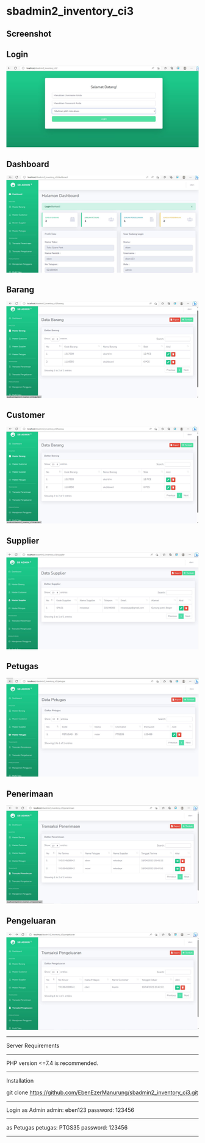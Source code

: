 # sbadmin2_inventory_ci3


## Screenshot 
## Login

![App Screenshot](https://github.com/EbenEzerManurung/sbadmin2_inventory_ci3/blob/main/screenshot/login.JPG?raw=true)

## Dashboard
![App Screenshot](https://github.com/EbenEzerManurung/sbadmin2_inventory_ci3/blob/main/screenshot/dashboard.JPG?raw=true)

## Barang
![App Screenshot](https://github.com/EbenEzerManurung/sbadmin2_inventory_ci3/blob/main/screenshot/barang.JPG?raw=true)

## Customer
![App Screenshot](https://github.com/EbenEzerManurung/sbadmin2_inventory_ci3/blob/main/screenshot/barang.JPG?raw=true)

## Supplier
![App Screenshot](https://github.com/EbenEzerManurung/sbadmin2_inventory_ci3/blob/main/screenshot/supplier.JPG?raw=true)

## Petugas
![App Screenshot](https://github.com/EbenEzerManurung/sbadmin2_inventory_ci3/blob/main/screenshot/petugas.JPG?raw=true)

## Penerimaan
![App Screenshot](https://github.com/EbenEzerManurung/sbadmin2_inventory_ci3/blob/main/screenshot/penerimaan.JPG?raw=true)

## Pengeluaran
![App Screenshot](https://github.com/EbenEzerManurung/sbadmin2_inventory_ci3/blob/main/screenshot/pengeluaran.JPG?raw=true)



*******************
Server Requirements
*******************

PHP version <=7.4 is recommended.


************
Installation

git clone https://github.com/EbenEzerManurung/sbadmin2_inventory_ci3.git
************

Login
as Admin
admin: eben123
password: 123456

************
as Petugas
petugas: PTGS35
password: 123456
************
